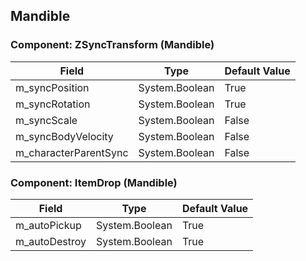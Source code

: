 ## Mandible

### Component: ZSyncTransform (Mandible)

|Field|Type|Default Value|
|-----|----|-------------|
|m_syncPosition|System.Boolean|True|
|m_syncRotation|System.Boolean|True|
|m_syncScale|System.Boolean|False|
|m_syncBodyVelocity|System.Boolean|False|
|m_characterParentSync|System.Boolean|False|

### Component: ItemDrop (Mandible)

|Field|Type|Default Value|
|-----|----|-------------|
|m_autoPickup|System.Boolean|True|
|m_autoDestroy|System.Boolean|True|

